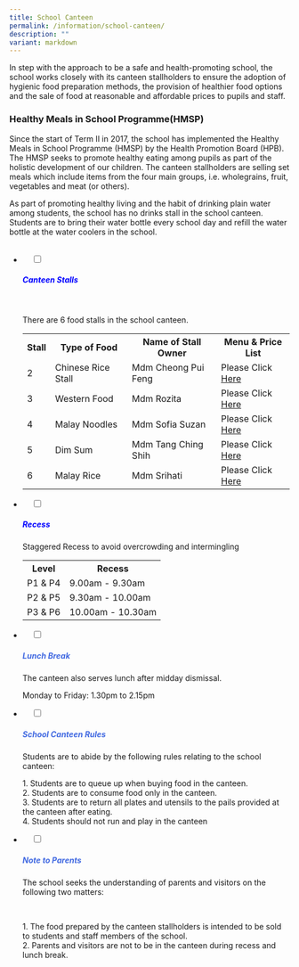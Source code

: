```yaml
---
title: School Canteen
permalink: /information/school-canteen/
description: ""
variant: markdown
---
```

In step with the approach to be a safe and health-promoting school, the school works closely with its canteen stallholders to ensure the adoption of hygienic food preparation methods, the provision of healthier food options and the sale of food at reasonable and affordable prices to pupils and staff.

### Healthy Meals in School Programme(HMSP)

Since the start of Term II in 2017, the school has implemented the Healthy Meals in School Programme (HMSP) by the Health Promotion Board (HPB). The HMSP seeks to promote healthy eating among pupils as part of the holistic development of our children. The canteen stallholders are selling set meals which include items from the four main groups, i.e. wholegrains, fruit, vegetables and meat (or others).

As part of promoting healthy living and the habit of drinking plain water among students, the school has no drinks stall in the school canteen. Students are to bring their water bottle every school day and refill the water bottle at the water coolers in the school.


<ul class="jekyllcodex_accordion">
&nbsp;&nbsp;<li>
&nbsp;&nbsp;&nbsp;&nbsp;<input type="checkbox" id="accordion1">
		<label for="accordion1"><h5 style="color:blue">Canteen Stalls</h5></label>
&nbsp;&nbsp;&nbsp;&nbsp;<div>
			<p> There are 6 food stalls in the school canteen.</p>
<table>
  <tbody><tr>
    <th>Stall</th>
    <th>Type of Food</th>
    <th>Name of Stall Owner</th>
		<th>Menu &amp; Price List</th>
  </tr>
 
  <tr>
    <td>2</td>
    <td>Chinese Rice Stall</td>
    <td>Mdm Cheong Pui Feng</td>
		<td>Please Click <a href="/files/STALL_2_Chinese_Rice_Stall_Menu.pdf" target="blank"> Here</a></td>
  </tr>
  <tr>
    <td>3</td>
    <td>Western Food</td>
    <td>Mdm Rozita</td>
		<td>Please Click <a href="/files/2025_STALL_3_Halal_Western_Food_Menu.pdf" target="blank"> Here</a></td>
  </tr>
  <tr>
    <td>4</td>
    <td>Malay Noodles</td>
    <td>Mdm Sofia Suzan</td>
		<td>Please Click <a href="/files/STALL_4_Menu_update_on_27_5_25.pdf" target="blank"> Here</a></td>
  </tr>	
  <tr>
    <td>5</td>
    <td>Dim Sum</td>
    <td>Mdm Tang Ching Shih</td>
		<td>Please Click <a href="/files/STALL_5_MENU.pdf" target="blank"> Here</a></td>
  </tr>	
		  <tr>
    <td>6</td>
    <td>Malay&nbsp;Rice</td>
    <td>Mdm Srihati</td>
		<td>Please Click <a href="/files/STALL_6_MENU_Upated_7_4_25.pdf" target="blank"> Here</a></td>
  </tr>	
</tbody></table>


</div>
</li>
	
<li>
&nbsp;&nbsp;&nbsp;&nbsp;<input type="checkbox" id="accordion2">
&nbsp;&nbsp;&nbsp;&nbsp;<label for="accordion2"><h5 style="color:blue">Recess</h5></label>
	<div>
		<p>Staggered Recess to avoid overcrowding and intermingling</p>
<table>
  <tbody><tr>
    <th>Level</th>
    <th>Recess</th>
  </tr>
  <tr>
    <td>P1 &amp; P4</td>
    <td>9.00am - 9.30am</td>
  </tr>
  <tr>
    <td>P2 &amp; P5</td>
    <td>9.30am - 10.00am</td>
  </tr>
  <tr>
    <td>P3 &amp; P6</td>
    <td>10.00am - 10.30am</td>
  </tr>	
</tbody></table>
</div>
</li>

<li>
&nbsp;&nbsp;&nbsp;&nbsp;<input type="checkbox" id="accordion3">
&nbsp;&nbsp;&nbsp;&nbsp;<label for="accordion3"><h5 style="color:RoyalBlue">Lunch Break</h5></label>
	<div>
		<p>The canteen also serves lunch after midday dismissal.

Monday to Friday: 1.30pm to 2.15pm</p>
		
</div>
</li>	
	<li>
&nbsp;&nbsp;&nbsp;&nbsp;<input type="checkbox" id="accordion4">
&nbsp;&nbsp;&nbsp;&nbsp;<label for="accordion4"><h5 style="color:RoyalBlue">School Canteen Rules</h5></label>
	<div>
	 <p>Students are to abide by the following rules relating to the school canteen:</p>
<p>1. Students are to queue up when buying food in the canteen.<br>2. Students are to consume food only in the canteen.<br>3. Students are to return all plates and utensils to the pails provided at the canteen after eating.<br>4. Students should not run and play in the canteen    </p>
</div>
</li>	
		
<li>
&nbsp;&nbsp;&nbsp;&nbsp;<input type="checkbox" id="accordion5">
&nbsp;&nbsp;&nbsp;&nbsp;<label for="accordion5"><h5 style="color:RoyalBlue">Note to Parents</h5></label>
	<div>
		<p>The school seeks the understanding of parents and visitors on the following two matters:</p><br>
		
<p>1. The food prepared by the canteen stallholders is intended to be sold to students and staff members of the school.<br>2. Parents and visitors are not to be in the canteen during recess and lunch break.</p>
	</div>
	</li></ul>